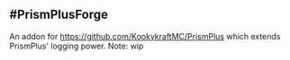 #PrismPlusForge
---------------
An addon for https://github.com/KookykraftMC/PrismPlus which extends PrismPlus' logging power.
Note: wip